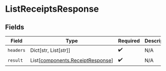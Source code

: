 # ListReceiptsResponse


## Fields

| Field                                                                          | Type                                                                           | Required                                                                       | Description                                                                    |
| ------------------------------------------------------------------------------ | ------------------------------------------------------------------------------ | ------------------------------------------------------------------------------ | ------------------------------------------------------------------------------ |
| `headers`                                                                      | Dict[str, List[*str*]]                                                         | :heavy_check_mark:                                                             | N/A                                                                            |
| `result`                                                                       | List[[components.ReceiptResponse](../../models/components/receiptresponse.md)] | :heavy_check_mark:                                                             | N/A                                                                            |